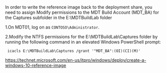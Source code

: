 In order to write the reference image back to the deployment share, you need to assign Modify permissions to the MDT Build Account (MDT_BA) for the Captures subfolder in the E:\MDTBuildLab folder

1.On MDT01, log on as `CONTOSO\Administrator`.


2.Modify the NTFS permissions for the E:\MDTBuildLab\Captures folder by running the following command in an elevated Windows PowerShell prompt:

`` icacls E:\MDTBuildLab\Captures /grant '"MDT_BA":(OI)(CI)(M)'``


https://technet.microsoft.com/en-us/itpro/windows/deploy/create-a-windows-10-reference-image
